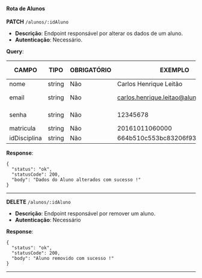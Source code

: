 #### Rota de Alunos

**PATCH** `/alunos/:idAluno`

- **Descrição**: Endpoint responsável por alterar os dados de um aluno.
- **Autenticação**: Necessário.

**Query**:

| CAMPO        | TIPO   | OBRIGATÓRIO   | EXEMPLO                                  | VALORES ACEITOS            |
| ------------ | ------ | ------------- | ---------------------------------------- | -------------------------- |
| nome         | string | Não           | Carlos Henrique Leitão                   |                            |
| email        | string | Não           | carlos.henrique.leitao@aluno.ifce.edu.br | somente @aluno.ifce.edu.br |
| senha        | string | Não           | 12345678                                 | De 8 até - caracteres      |
| matricula    | string | Não           | 20161011060000                           |                            |
| idDisciplina | string | Não           | 664b510c553bc83206f93345                 |                            |

**Response**:

```
{
  "status": "ok",
  "statusCode": 200,
  "body": "Dados do Aluno alterados com sucesso !"
}
```

---

**DELETE** `/alunos/:idAluno`

- **Descrição**: Endpoint responsável por remover um aluno.
- **Autenticação**: Necessário

**Response**:

```
{
  "status": "ok",
  "statusCode": 200,
  "body": "Aluno removido com sucesso !"
}
```

---
